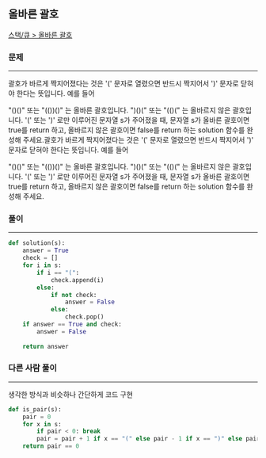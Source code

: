 ## 올바른 괄호

[스택/큐 > 올바른 괄호](https://school.programmers.co.kr/learn/courses/30/lessons/12909)

### 문제
---
괄호가 바르게 짝지어졌다는 것은 '(' 문자로 열렸으면 반드시 짝지어서 ')' 문자로 닫혀야 한다는 뜻입니다. 예를 들어

"()()" 또는 "(())()" 는 올바른 괄호입니다.
")()(" 또는 "(()(" 는 올바르지 않은 괄호입니다.
'(' 또는 ')' 로만 이루어진 문자열 s가 주어졌을 때, 문자열 s가 올바른 괄호이면 true를 return 하고, 올바르지 않은 괄호이면 false를 return 하는 solution 함수를 완성해 주세요.괄호가 바르게 짝지어졌다는 것은 '(' 문자로 열렸으면 반드시 짝지어서 ')' 문자로 닫혀야 한다는 뜻입니다. 예를 들어

"()()" 또는 "(())()" 는 올바른 괄호입니다.
")()(" 또는 "(()(" 는 올바르지 않은 괄호입니다.
'(' 또는 ')' 로만 이루어진 문자열 s가 주어졌을 때, 문자열 s가 올바른 괄호이면 true를 return 하고, 올바르지 않은 괄호이면 false를 return 하는 solution 함수를 완성해 주세요.

### 풀이
---
```python
def solution(s):
    answer = True
    check = []
    for i in s:
        if i == "(":
            check.append(i)
        else:
            if not check:
                answer = False
            else:
                check.pop()
    if answer == True and check:
        answer = False
            
    return answer
```
### 다른 사람 풀이
---
생각한 방식과 비슷하나 간단하게 코드 구현
```python
def is_pair(s):
    pair = 0
    for x in s:
        if pair < 0: break
        pair = pair + 1 if x == "(" else pair - 1 if x == ")" else pair
    return pair == 0
```
